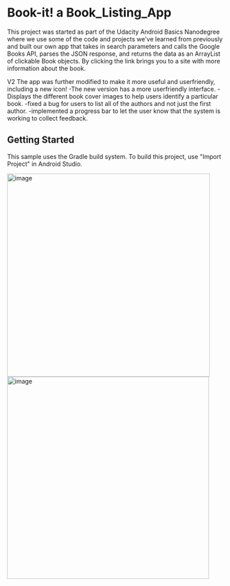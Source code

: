 Book-it! a Book_Listing_App
===================================
This project was started as part of the Udacity Android Basics Nanodegree where we use some of the code and projects we've learned from previously and built our own app that takes in search parameters and calls the Google Books API, parses the JSON response, and returns the data as an ArrayList of clickable Book objects. By clicking the link brings you to a site with more information about the book. 

V2
The app was further modified to make it more useful and userfriendly, including a new icon! 
-The new version has a more userfriendly interface. 
-Displays the different book cover images to help users identify a particular book.
-fixed a bug for users to list all of the authors and not just the first author.
-implemented a progress bar to let the user know that the system is working to collect feedback. 

Getting Started
---------------
This sample uses the Gradle build system. To build this project, use "Import Project" in Android Studio.

<img width="472" alt="image" src="https://user-images.githubusercontent.com/4000619/72001154-c7234900-3212-11ea-94b3-fdcbf55e45f2.png">
<img width="470" alt="image" src="https://user-images.githubusercontent.com/4000619/72001036-8c211580-3212-11ea-880b-937c46c4e38f.png">
